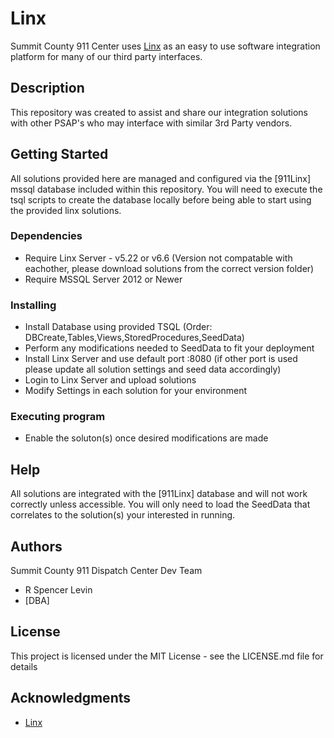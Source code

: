 # Linx

Summit County 911 Center uses [Linx](https://linx.software/) as an easy to use software integration platform for many of our third party interfaces.

## Description

This repository was created to assist and share our integration solutions with other PSAP's who may interface with similar 3rd Party vendors.

## Getting Started

All solutions provided here are managed and configured via the [911Linx] mssql database included within this repository. You will need to execute the tsql scripts to create the database locally before being able to start using the provided linx solutions.

### Dependencies

* Require Linx Server - v5.22 or v6.6 (Version not compatable with eachother, please download solutions from the correct version folder)
* Require MSSQL Server 2012 or Newer

### Installing

* Install Database using provided TSQL (Order: DBCreate,Tables,Views,StoredProcedures,SeedData)
* Perform any modifications needed to SeedData to fit your deployment
* Install Linx Server and use default port :8080 (if other port is used please update all solution settings and seed data accordingly)
* Login to Linx Server and upload solutions 
* Modify Settings in each solution for your environment

### Executing program

* Enable the soluton(s) once desired modifications are made

## Help

All solutions are integrated with the [911Linx] database and will not work correctly unless accessible.
You will only need to load the SeedData that correlates to the solution(s) your interested in running.

## Authors

Summit County 911 Dispatch Center Dev Team

* R Spencer Levin
* [DBA]

## License

This project is licensed under the MIT License - see the LICENSE.md file for details

## Acknowledgments

* [Linx](https://linx.software/)
